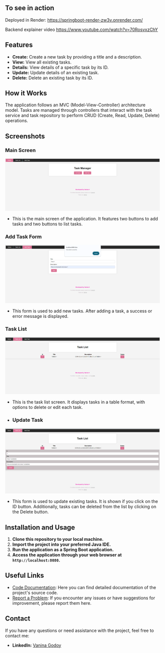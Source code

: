 ## To see in action

Deployed in Render: https://springboot-render-zw3v.onrender.com/

Backend explainer video https://www.youtube.com/watch?v=70RosvxzChY

## Features

- **Create:** Create a new task by providing a title and a description.
- **View:** View all existing tasks.
- **Details:** View details of a specific task by its ID.
- **Update:** Update details of an existing task.
- **Delete:** Delete an existing task by its ID.

## How it Works

The application follows an MVC (Model-View-Controller) architecture model. Tasks are managed through controllers that interact with the task service and task repository to perform CRUD (Create, Read, Update, Delete) operations.


## Screenshots

### Main Screen
![Main Screen](https://raw.githubusercontent.com/vlambo3/TaskManagerApp/main/images/main_screen_image.png)
- This is the main screen of the application. It features two buttons to add tasks and two buttons to list tasks.

### Add Task Form
![Add Task Form](https://raw.githubusercontent.com/vlambo3/TaskManagerApp/main/images/add_task_form_image.png)
- This form is used to add new tasks. After adding a task, a success or error message is displayed.

### Task List
![Task List](https://raw.githubusercontent.com/vlambo3/TaskManagerApp/main/images/task_list_image.png)
- This is the task list screen. It displays tasks in a table format, with options to delete or edit each task.

- ### Update Task
![Update Task](https://raw.githubusercontent.com/vlambo3/TaskManagerApp/main/images/update_task_form_image.png)
- This form is used to update existing tasks. It is shown if you click on the ID button. Additionally, tasks can be deleted from the list by clicking on the Delete button.

## Installation and Usage

1. **Clone this repository to your local machine.**
2. **Import the project into your preferred Java IDE.**
3. **Run the application as a Spring Boot application.**
4. **Access the application through your web browser at `http://localhost:8080`.**

## Useful Links

- [Code Documentation](https://taskmanagerappdocumentation.netlify.app/): Here you can find detailed documentation of the project's source code.
- [Report a Problem](https://www.linkedin.com/in/vanina-a-godoy/?locale=en_US): If you encounter any issues or have suggestions for improvement, please report them here.

## Contact

If you have any questions or need assistance with the project, feel free to contact me:

- **LinkedIn:** [Vanina Godoy](https://www.linkedin.com/in/vanina-a-godoy/?locale=en_US)
